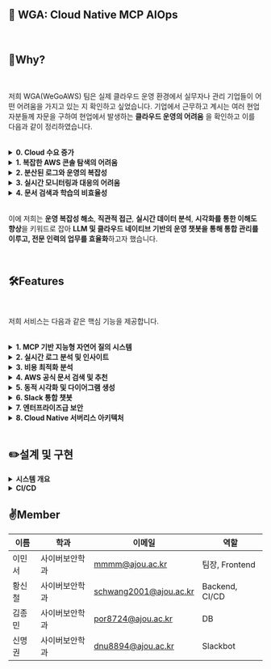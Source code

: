 ## 🤖 WGA: Cloud Native MCP AIOps
</br>

## 🤔Why?

</br>

저희 WGA(WeGoAWS) 팀은 실제 클라우드 운영 환경에서 실무자나 관리 기업들이 어떤 어려움을 가지고 있는 지 확인하고 싶었습니다. 기업에서 근무하고 계시는 여러 현업자분들께 자문을 구하여 현업에서 발생하는 **클라우드 운영의 어려움** 을 확인하고 이를 다음과 같이 정리하였습니다.

</br>

<details> 
<summary><b>0. Cloud 수요 증가</b></summary>
</br>


- Cloud 전환 및 Cloud Native 수요가 증가하는 추세
- 자원 및 비용의 통합관리가 Cloud 도입이 가지는 큰 숙제
- 이를 주도할 전문 인력 부족

</br>
</details>

<details> 
<summary><b>1. 복잡한 AWS 콘솔 탐색의 어려움</b></summary>
</br>


- **MSA(Micro-Service-Architecture)** 는 유기적이고 파편화되어 통합관리가 어려움
- 각 서비스별로 다른 인터페이스로 인한 학습 비용 증가

</br>
</details>

<details> 
<summary><b>2. 분산된 로그와 운영의 복잡성</b></summary>
</br>
  
- CloudTrail, GuardDuty 등 각 서비스에 **로그 데이터 분산**
- SQL 쿼리 작성 없이는 접근하기 어려운 Athena 기반 분석
- 많은 운영 작업이 수동적이고 반복적으로 이루어져 **비효율적, 인적 오류 가능성 높음**
  
</br>
</details>

<details> 
<summary><b>3. 실시간 모니터링과 대응의 어려움</b></summary>
</br>
  
- 분산된 CloudWatch 대시보드와 알람 확인의 복잡성
- 비용 분석과 최적화를 위한 데이터 수집의 번거로움
  
</br>
</details>

<details> 
<summary><b>4. 문서 검색과 학습의 비효율성</b></summary>
</br>
  
- 방대한 AWS 공식 문서에서 필요한 정보를 찾기 어려움
- 한국어로 번역된 최신 정보의 부족
  
</br>
</details>

</br>

이에 저희는 **운영 복잡성 해소**, **직관적 접근**, **실시간 데이터 분석**, **시각화를 통한 이해도 향상**을 키워드로 잡아 **LLM 및 클라우드 네이티브 기반의 운영 챗봇을 통해 통합 관리를 이루고, 전문 인력의 업무를 효율화**하고자 했습니다.

</br>

## 🛠️Features
</br>

저희 서비스는 다음과 같은 핵심 기능을 제공합니다.

</br>

<details>
<summary><b>1. MCP 기반 지능형 자연어 질의 시스템</b></summary>
</br>

- **다중 AI 모델 지원**
  - Anthropic Claude 3.7 Sonnet (기본)
  - 사용자별 모델 선택 가능


- **고급 대화 처리**
  - **멀티턴 대화**를 통한 문맥 이해
  - 세션 기반 대화 히스토리 관리
  - **복잡한 클라우드 운영 질문 해석**



</br>
</details>

<details>
<summary><b>2. 실시간 로그 분석 및 인사이트</b></summary>
</br>

- **통합 로그 분석**
  - CloudTrail, GuardDuty, Lambda 등 **다양한 서비스 로그 통합 분석**
  - 자동 쿼리 생성 (에러 분석, 성능 분석, 보안 분석)
  - 시간대별/사용자별/IP별 상세 분석

</br>
</details>

<details>
<summary><b>3. 비용 최적화 분석</b></summary>
</br>

- **다차원 비용 분석**
  - 일별/지역별/서비스별 상세 비용 분석
  - **인스턴스 타입별 비용 최적화 제안**
  - **비용 급증 알림 및 트렌드 분석**

- **시각적 비용 리포트**
  - 테이블 형태의 상세 비용 내역
  - 차트를 통한 비용 트렌드 시각화

</br>
</details>

<details>
<summary><b>4. AWS 공식 문서 검색 및 추천</b></summary>
</br>

- **지능형 문서 검색**
  - AWS 공식 문서 API 연동
  - **질문 맥락에 맞는 관련 문서 자동 추천**
  - 페이지네이션을 통한 대용량 문서 처리

- **다국어 지원**
  - 한국어 자동 번역 및 요약 제공
  - 기술 용어 보존 및 정확한 번역

</br>
</details>

<details>
<summary><b>5. 동적 시각화 및 다이어그램 생성</b></summary>
</br>

- **15종류 차트 지원**
  - Line, Bar, Pie, Scatter, Area, Column 차트
  - Word Cloud, Radar, Histogram, Treemap
  - Dual-axes, Mind Map, Network Graph, Flow Diagram, Fishbone

- **AWS 아키텍처 다이어그램**
  - Python Diagrams 패키지 기반 자동 생성
  - AWS, K8s, On-premise 아키텍처 지원
  - 한글 폰트 자동 설정으로 완벽한 한국어 지원

</br>
</details>

<details>
<summary><b>6. Slack 통합 챗봇</b></summary>
</br>

- **슬래시 명령어 지원**
  - `/models` 명령어로 AI 모델 선택
  - DM을 통한 대화 인터페이스 제공
  - 대화 히스토리 기반 연속 질의

</br>
</details>

<details>
<summary><b>7. 엔터프라이즈급 보안</b></summary>
</br>

- **다층 보안 인증**
  - **AWS Cognito 기반 사용자 인증**
  - OAuth 2.0 / OpenID Connect 표준 준수
  - Slack과 AWS 계정 연동 인증

- **세밀한 권한 관리**
  - IAM 역할 기반 API 접근 제어
  - 리소스별 세분화된 권한 설정
  - CORS 정책을 통한 도메인 보안

</br>
</details>

<details>
<summary><b>8. Cloud Native 서버리스 아키텍처</b></summary>
</br>

- **서버리스 컴퓨팅**
  - AWS Lambda를 통한 **마이크로서비스 통합 아키텍처**
  - API Gateway 기반 RESTful API 설계
  - Auto Scaling과 고가용성 보장

- **Infrastructure as Code**
  - **CloudFormation을 통한 완전 자동화**
  - 환경별(dev/test/prod) 스택 분리
  - **원클릭 배포 및 롤백 지원**

- **데이터 저장소**
  - DynamoDB를 통한 NoSQL 데이터 관리
  - S3 기반 정적 웹 호스팅
  - Athena를 통한 데이터 레이크 분석

</br>
</details>

</br>

## ✏️설계 및 구현
<details> 
<summary><b>시스템 개요</b></summary>
</br>
  
![image](https://github.com/user-attachments/assets/2dea6181-5280-46ec-a144-55a413020ffd)


</br>
</details>

<details> 
<summary><b>CI/CD</b></summary>
</br>
  
![image](https://github.com/user-attachments/assets/6b7e19cb-0c09-4570-b840-02fe452c0ef5)

</br>
</details>


## ✌️Member
| 이름 | 학과 | 이메일 | 역할 |
| --- | --- | --- | --- |
| 이민서 | 사이버보안학과 | mmmm@ajou.ac.kr | 팀장, Frontend |
| 황신철 | 사이버보안학과 | schwang2001@ajou.ac.kr | Backend, CI/CD |
| 김종민 | 사이버보안학과 | por8724@ajou.ac.kr | DB |
| 신명권 | 사이버보안학과 | dnu8894@ajou.ac.kr | Slackbot |
